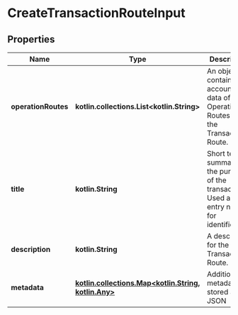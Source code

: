 
# CreateTransactionRouteInput

## Properties
| Name | Type | Description | Notes |
| ------------ | ------------- | ------------- | ------------- |
| **operationRoutes** | **kotlin.collections.List&lt;kotlin.String&gt;** | An object containing accounting data of Operation Routes from the Transaction Route. |  |
| **title** | **kotlin.String** | Short text summarizing the purpose of the transaction. Used as an entry note for identification. |  |
| **description** | **kotlin.String** | A description for the Transaction Route. |  [optional] |
| **metadata** | [**kotlin.collections.Map&lt;kotlin.String, kotlin.Any&gt;**](kotlin.Any.md) | Additional metadata stored as JSON |  [optional] |



